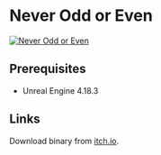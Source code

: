 Never Odd or Even
===

[![Never Odd or Even](http://img.youtube.com/vi/mR2HdR3_eVQ/0.jpg)](http://www.youtube.com/watch?v=mR2HdR3_eVQ "Never Odd or Even")

## Prerequisites

- Unreal Engine 4.18.3

## Links

Download binary from [itch.io](https://inconspicuous.itch.io/never-odd-or-even).
